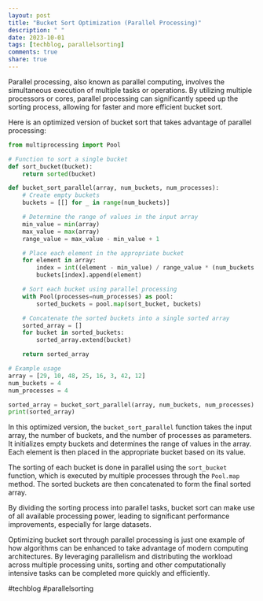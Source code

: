 ```yaml
---
layout: post
title: "Bucket Sort Optimization (Parallel Processing)"
description: " "
date: 2023-10-01
tags: [techblog, parallelsorting]
comments: true
share: true
---
```


Parallel processing, also known as parallel computing, involves the simultaneous execution of multiple tasks or operations. By utilizing multiple processors or cores, parallel processing can significantly speed up the sorting process, allowing for faster and more efficient bucket sort.

Here is an optimized version of bucket sort that takes advantage of parallel processing:

```python
from multiprocessing import Pool

# Function to sort a single bucket
def sort_bucket(bucket):
    return sorted(bucket)

def bucket_sort_parallel(array, num_buckets, num_processes):
    # Create empty buckets
    buckets = [[] for _ in range(num_buckets)]

    # Determine the range of values in the input array
    min_value = min(array)
    max_value = max(array)
    range_value = max_value - min_value + 1

    # Place each element in the appropriate bucket
    for element in array:
        index = int((element - min_value) / range_value * (num_buckets - 1))
        buckets[index].append(element)

    # Sort each bucket using parallel processing
    with Pool(processes=num_processes) as pool:
        sorted_buckets = pool.map(sort_bucket, buckets)

    # Concatenate the sorted buckets into a single sorted array
    sorted_array = []
    for bucket in sorted_buckets:
        sorted_array.extend(bucket)

    return sorted_array

# Example usage
array = [29, 10, 48, 25, 16, 3, 42, 12]
num_buckets = 4
num_processes = 4

sorted_array = bucket_sort_parallel(array, num_buckets, num_processes)
print(sorted_array)
```

In this optimized version, the `bucket_sort_parallel` function takes the input array, the number of buckets, and the number of processes as parameters. It initializes empty buckets and determines the range of values in the array. Each element is then placed in the appropriate bucket based on its value.

The sorting of each bucket is done in parallel using the `sort_bucket` function, which is executed by multiple processes through the `Pool.map` method. The sorted buckets are then concatenated to form the final sorted array.

By dividing the sorting process into parallel tasks, bucket sort can make use of all available processing power, leading to significant performance improvements, especially for large datasets.

Optimizing bucket sort through parallel processing is just one example of how algorithms can be enhanced to take advantage of modern computing architectures. By leveraging parallelism and distributing the workload across multiple processing units, sorting and other computationally intensive tasks can be completed more quickly and efficiently.

#techblog #parallelsorting
